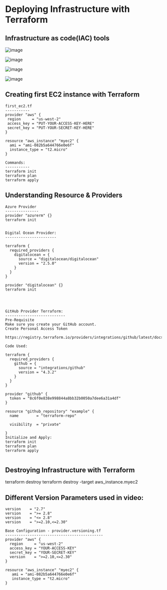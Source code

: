 
 Deploying Infrastructure with Terraform
 =======================================
 
 Infrastructure as code(IAC) tools
 ----------------------------------
 
![image](https://user-images.githubusercontent.com/53966749/207562643-0d174215-e7e1-44fb-84f3-5a0543218e3f.png)

![image](https://user-images.githubusercontent.com/53966749/207562732-ac5f9448-b116-43a0-bbf5-47c84672fca6.png)

![image](https://user-images.githubusercontent.com/53966749/207563014-e84c6be1-014a-4c72-bc47-1e28ead45821.png)


![image](https://user-images.githubusercontent.com/53966749/207563189-b78ab043-f7c9-4d1b-8f96-29876fc1dd0c.png)


 
 Creating first EC2 instance with Terraform
 ------------------------------------------
 ```
 first_ec2.tf
 -----------
provider "aws" {
  region     = "us-west-2"
  access_key = "PUT-YOUR-ACCESS-KEY-HERE"
  secret_key = "PUT-YOUR-SECRET-KEY-HERE"
}

resource "aws_instance" "myec2" {
   ami = "ami-082b5a644766e0e6f"
   instance_type = "t2.micro"
}

Commands:
-----------
terraform init
terraform plan
terraform apply

```

Understanding Resource & Providers
----------------------------------

```
Azure Provider
---------------
provider "azurerm" {}
terraform init


Digital Ocean Provider:
-----------------------

terraform {
  required_providers {
    digitalocean = {
      source = "digitalocean/digitalocean"
      version = "2.5.0"
    }
  }
}

provider "digitalocean" {}
terraform init




GitHub Provider Terraform:
---------------------------
Pre-Requisite
Make sure you create your GitHub account.
Create Personal Access Token

https://registry.terraform.io/providers/integrations/github/latest/docs

Code Used:

terraform {
  required_providers {
    github = {
      source = "integrations/github"
      version = "4.3.2"
    }
  }
}

provider "github" {
  token = "8c6f0e838e998844a8bb32b0050a7dee6a31a4df"
}

resource "github_repository" "example" {
  name        = "terraform-repo"

  visibility  = "private"

}
Initialize and Apply:
terraform init
terraform plan
terraform apply


```


Destroying Infrastructure with Terraform
----------------------------------------

terraform destroy
terraform destroy -target aws_instance.myec2


Different Version Parameters used in video:
-------------------------------------------
```
version    = "2.7"
version    = ">= 2.8"
version    = "<= 2.8"
version    = ">=2.10,<=2.30"

Base Configuration - provider.versioning.tf
--------------------------------------------
provider "aws" {
  region     = "us-west-2"
  access_key = "YOUR-ACCESS-KEY"
  secret_key = "YOUR-SECRET-KEY"
  version    = ">=2.10,<=2.30"
}

resource "aws_instance" "myec2" {
   ami = "ami-082b5a644766e0e6f"
   instance_type = "t2.micro"
}

```

